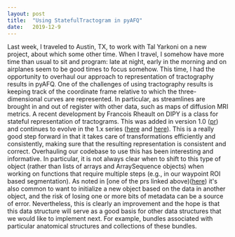 ```yaml
---
layout: post
title:  "Using StatefulTractogram in pyAFQ"
date:   2019-12-9
---
```


Last week, I traveled to Austin, TX, to work with Tal Yarkoni on a new project,
about which some other time. When I travel, I somehow have more time than usual
to sit and program: late at night, early in the morning and on airplanes seem to
be good times to focus somehow. This time, I had the opportunity to overhaul our
approach to representation of tractography results in pyAFQ. One of the
challenges of using tractography results is keeping track of the coordinate
frame relative to which the three-dimensional curves are represented. In
particular, as streamlines are brought in and out of register with other data,
such as maps of diffusion MRI metrics. A recent development by Francois Rheault
on DIPY is a class for stateful representation of tractograms. This was added in
version 1.0 ([pr](https://github.com/nipy/dipy/pull/1812)) and continues to
evolve in the 1.x series ([here](https://github.com/nipy/dipy/pull/2008) and
[here](https://github.com/nipy/dipy/pull/2013)). This is a really good step
forward in that it takes care of transformations efficiently and consistently,
making sure that the resulting representation is consistent and correct.
Overhauling our codebase to use this has been interesting and informative. In
particular, it is not always clear when to shift to this type of object (rather
than lists of arrays and ArraySequence objects) when working on functions that
require multiple steps (e.g., in our waypoint ROI based segmentation). As noted
in [one of the prs linked above)([here](https://github.com/nipy/dipy/pull/2013))
it's also common to want to initialize a new object based on the data in another
object, and the risk of losing one or more bits of metadata can be a source of
error. Nevertheless, this is clearly an improvement and the hope is that this
data structure will serve as a good basis for other data structures that we
would like to implement next. For example, bundles associated with particular
anatomical structures and collections of these bundles.